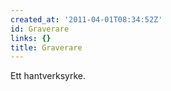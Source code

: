 ```yaml
---
created_at: '2011-04-01T08:34:52Z'
id: Graverare
links: {}
title: Graverare
---
```


Ett hantverksyrke.